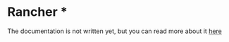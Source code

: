 # Rancher *

The documentation is not written yet, but you can read more about it [here](https://github.com/MAIF/otoroshi/tree/master/connectors/rancher)
